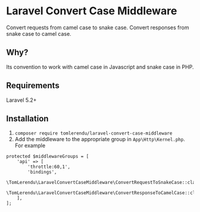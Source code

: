 Laravel Convert Case Middleware
=

Convert requests from camel case to snake case. Convert responses from snake case to camel case.

Why?
-

Its convention to work with camel case in Javascript and snake case in PHP.

Requirements
-
Laravel 5.2+

Installation
-

1. `composer require tomlerendu/laravel-convert-case-middleware`
2. Add the middleware to the appropriate group in `App\Http\Kernel.php`. For example

```
protected $middlewareGroups = [
    'api' => [
        'throttle:60,1',
        'bindings',
        \TomLerendu\LaravelConvertCaseMiddleware\ConvertRequestToSnakeCase::class,
        \TomLerendu\LaravelConvertCaseMiddleware\ConvertResponseToCamelCase::class,
    ],
];
```